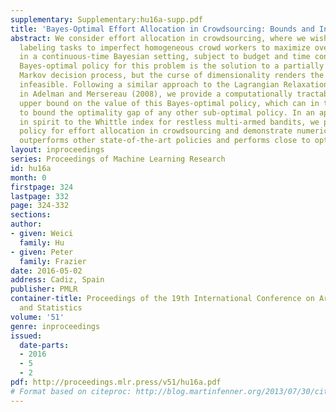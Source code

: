 ```yaml
---
supplementary: Supplementary:hu16a-supp.pdf
title: 'Bayes-Optimal Effort Allocation in Crowdsourcing: Bounds and Index Policies'
abstract: We consider effort allocation in crowdsourcing, where we wish to assign
  labeling tasks to imperfect homogeneous crowd workers to maximize overall accuracy
  in a continuous-time Bayesian setting, subject to budget and time constraints. The
  Bayes-optimal policy for this problem is the solution to a partially observable
  Markov decision process, but the curse of dimensionality renders the computation
  infeasible. Following a similar approach to the Lagrangian Relaxation technique
  in Adelman and Mersereau (2008), we provide a computationally tractable instance-specific
  upper bound on the value of this Bayes-optimal policy, which can in turn be used
  to bound the optimality gap of any other sub-optimal policy. In an approach similar
  in spirit to the Whittle index for restless multi-armed bandits, we provide an index
  policy for effort allocation in crowdsourcing and demonstrate numerically that it
  outperforms other state-of-the-art policies and performs close to optimal.
layout: inproceedings
series: Proceedings of Machine Learning Research
id: hu16a
month: 0
firstpage: 324
lastpage: 332
page: 324-332
sections: 
author:
- given: Weici
  family: Hu
- given: Peter
  family: Frazier
date: 2016-05-02
address: Cadiz, Spain
publisher: PMLR
container-title: Proceedings of the 19th International Conference on Artificial Intelligence
  and Statistics
volume: '51'
genre: inproceedings
issued:
  date-parts:
  - 2016
  - 5
  - 2
pdf: http://proceedings.mlr.press/v51/hu16a.pdf
# Format based on citeproc: http://blog.martinfenner.org/2013/07/30/citeproc-yaml-for-bibliographies/
---
```

